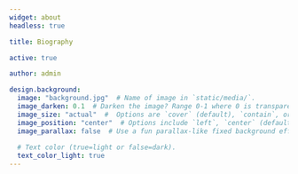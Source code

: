 ```yaml
---
widget: about
headless: true

title: Biography

active: true

author: admin

design.background:
  image: "background.jpg"  # Name of image in `static/media/`.
  image_darken: 0.1  # Darken the image? Range 0-1 where 0 is transparent and 1 is opaque.
  image_size: "actual"  #  Options are `cover` (default), `contain`, or `actual` size.
  image_position: "center"  # Options include `left`, `center` (default), or `right`.
  image_parallax: false  # Use a fun parallax-like fixed background effect? true/false
  
  # Text color (true=light or false=dark).
  text_color_light: true
---
```

